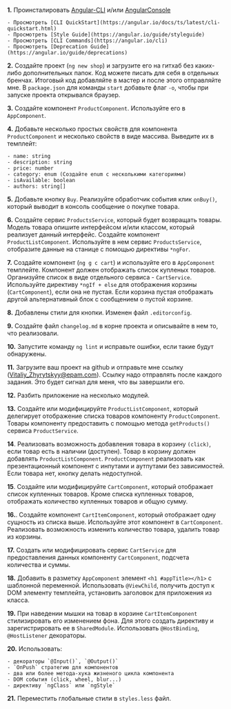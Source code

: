 **1.** Проинсталировать [Angular-CLI](https://github.com/angular/angular-cli) и/или [AngularConsole](https://angularconsole.com)

	- Просмотреть [CLI QuickStart](https://angular.io/docs/ts/latest/cli-quickstart.html)
	- Просмотреть [Style Guide](https://angular.io/guide/styleguide)
	- Просмотреть [СLI Commands](https://angular.io/cli)
	- Просмотреть [Deprecation Guide](https://angular.io/guide/deprecations)

**2.** Создайте проект (`ng new shop`) и загрузите его на гитхаб без каких-либо дополнительных папок. Код можете писать для себя в отдельных бренчах. Итоговый код добавляйте в мастер и после этого отправляйте мне. В `package.json` для команды `start` добавьте флаг `-o`, чтобы при запуске проекта открывался браузер.

**3.** Создайте компонент `ProductComponent`. Используйте его в `AppComponent`.

**4.** Добавьте несколько простых свойств для компонента `ProductComponent` и несколько свойств в виде массива. Выведите их в темплейт:

	- name: string
	- description: string
	- price: number
	- category: enum (Создайте enum с несколькими категориями)
	- isAvailable: boolean
	- authors: string[]

**5.** Добавьте кнопку `Buy`. Реализуйте обработчик события клик `onBuy()`, который выводит в консоль сообщение о покупке товара.

**6.** Создайте сервис `ProductsService`, который будет возвращать товары. Модель товара опишите интерфейсом и/или классом,
который реализует данный интерфейс. Создайте компонент `ProductListComponent`. Используйте в нем сервис `ProductsService`, отобразите данные на станице c помощью директивы `*ngFor`.

**7.** Создайте компонент (`ng g c cart`) и используйте его в `AppComponent` темплейте. Компонент должен отображать список купленых товаров.
Организуйте список в виде отдельного сервиса - `CartService`. Используйте директиву `*ngIf + else` для отображения корзины (`CartComponent`), если она не пустая. Если корзина пустая отображать другой альтернативный блок с сообщением о пустой корзине.

**8.** Добавлены стили для кнопки. Изменен файл `.editorconfig`.

**9.** Создайте файл `changelog.md` в корне проекта и описывайте в нем то, что реализовали.

**10.** Запустите команду `ng lint` и исправьте ошибки, если такие будут обнаружены.

**11.** Загрузите ваш проект на github и отправьте мне ссылку (Vitaliy_Zhyrytskyy@epam.com). Cсылку надо отправлять после каждого задания. Это будет сигнал для меня, что вы завершили его.

**12.** Разбить приложение на несколько модулей.

**13.** Создайте или модифицируйте `ProductListComponent`, который делегирует отображение списка товаров компоненту `ProductComponent`. Товары компоненту предоставить с помощью метода `getProducts()` сервиса `ProductService`.

**14**. Реализовать возможность добавления товара в корзину `(click)`, если товар есть в наличии (доступен). Товар в корзину должен добавлять `ProductListComponent`. `ProductComponent` реализовать как презентационный компонент с инпутами и аутпутами без зависимостей. Если товара нет, кнопку делать недоступной. 

**15**. Создайте или модифицируйте `CartComponent`, который отображает список купленных товаров. Кроме списка купленных товаров, отображать количество купленных товаров и общую сумму.

**16.**. Создайте компонент `СartItemComponent`, который отображает одну сущность из списка выше. Используйте этот компонент в `CartComponent`. Реализовать возможность изменить количество товара, удалить товар из корзины.

**17.** Создать или модифицировать сервис `CartService` для предоставления данных компоненту `CartComponent`, подсчета количества и суммы.

**18.** Добавить в разметку `AppComponent` элемент `<h1 #appTitle></h1>` с шаблонной переменной. Использовать `@ViewChild`, получить доступ к DOM элементу темплейта, установить заголовок для приложения из класса.

**19.** При наведении мышки на товар в корзине `CartItemComponent` стилизировать его изменением фона. Для этого создать директиву и зарегистрировать ее в `SharedModule`. Использовать `@HostBinding`, `@HostListener` декораторы.

**20.** Использовать:

	- декораторы `@Input()`, `@Output()`
	- `OnPush` стратегию для компонентов
	- два или более метода-хука жизненого цикла компонента
	- DOM события (click, wheel, blur...)
	- директиву `ngClass` или `ngStyle`

**21.** Переместить глобальные стили в `styles.less` файл.

